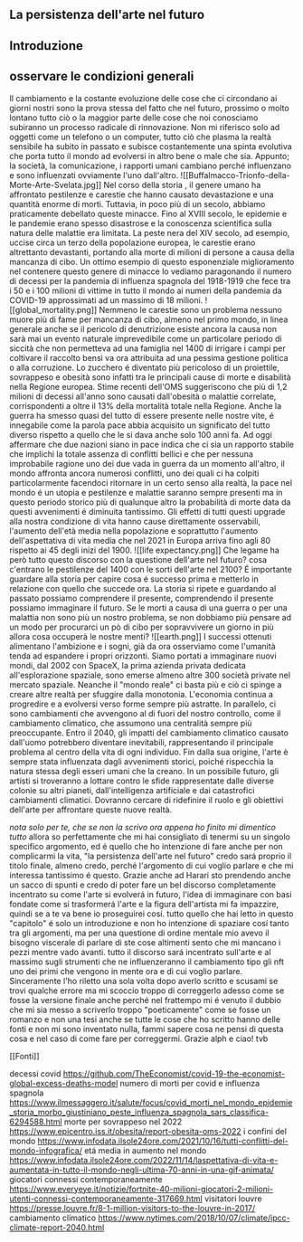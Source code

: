 ## La persistenza dell'arte nel futuro
## Introduzione
## osservare le condizioni generali

Il cambiamento e la costante evoluzione delle cose che ci circondano ai giorni nostri sono la prova stessa del fatto che nel futuro, prossimo o molto lontano tutto ciò o la maggior parte delle cose che noi conosciamo subiranno un processo radicale di rinnovazione. Non mi riferisco solo ad oggetti come un telefono o un computer, tutto ciò che plasma la realtà sensibile ha subito in passato e subisce costantemente una spinta evolutiva che porta tutto il mondo ad evolversi in altro bene o male che sia. Appunto; la società, la comunicazione, i rapporti umani cambiano perché influenzano e sono influenzati ovviamente l'uno dall'altro. 
![[Buffalmacco-Trionfo-della-Morte-Arte-Svelata.jpg]]
Nel corso della storia , il genere umano ha affrontato pestilenze e carestie che hanno causato devastazione e una quantità enorme di morti. Tuttavia, in poco più di un secolo, abbiamo praticamente debellato queste minacce. Fino al XVIII secolo, le epidemie e le pandemie erano spesso disastrose e la conoscenza scientifica sulla natura delle malattie era limitata.
La peste nera del XIV secolo, ad esempio, uccise circa un terzo della popolazione europea, le carestie erano altrettanto devastanti, portando alla morte di milioni di persone a causa della mancanza di cibo. Un ottimo esempio di questo esponenziale miglioramento nel contenere questo genere di minacce lo vediamo paragonando il numero di decessi per la pandemia di influenza spagnola del 1918-1919 che fece tra i 50 e i 100 milioni di vittime in tutto il mondo ai numeri della pandemia da COVID-19 approssimati ad un massimo di 18 milioni.
 ![[global_mortality.png]]
Nemmeno le carestie sono un problema nessuno muore più di fame per mancanza di cibo, almeno nel primo mondo, in linea generale anche se il pericolo di denutrizione esiste ancora la causa non sarà mai un evento naturale imprevedibile come un particolare periodo di siccità che non permetteva ad una famiglia nel 1400 di irrigare i campi per coltivare il raccolto bensì va ora attribuita ad una pessima gestione politica o alla corruzione.
Lo zucchero é diventato più pericoloso di un proiettile, sovrappeso e obesità sono infatti tra le principali cause di morte e disabilità nella Regione europea. Stime recenti dell'OMS suggeriscono che più di 1,2 milioni di decessi all'anno sono causati dall'obesità o malattie correlate, corrispondenti a oltre il 13% della mortalità totale nella Regione. Anche la guerra ha smesso quasi del tutto di essere presente nelle nostre vite, é innegabile come la parola pace abbia acquisito un significato del tutto diverso rispetto a quello che le si dava anche solo 100 anni fa. 
Ad oggi affermare che due nazioni siano in pace indica che ci sia un rapporto stabile che implichi la totale assenza di conflitti bellici e che per nessuna improbabile ragione uno dei due vada in guerra da un momento all'altro, il mondo affronta ancora numerosi conflitti, uno dei quali ci ha colpiti particolarmente facendoci ritornare in un certo senso alla realtà, la pace nel mondo é un utopia e pestilenze e malattie saranno sempre presenti ma in questo periodo storico più di qualunque altro la probabilità di morte data da questi avvenimenti é diminuita tantissimo.
Gli effetti di tutti questi upgrade alla nostra condizione di vita hanno cause direttamente osservabili, l'aumento dell'età media nella popolazione e soprattutto l'aumento dell'aspettativa di vita media che nel 2021 in Europa arriva fino agli 80 rispetto ai 45 degli inizi del 1900.
 ![[life expectancy.png]]
Che legame ha però tutto questo discorso con la questione dell'arte nel futuro? cosa c'entrano le pestilenze del 1400 con le sorti dell'arte nel 2100?
É importante guardare alla storia per capire cosa é successo prima e metterlo in relazione con quello che succede ora.
La storia si ripete e guardando al passato possiamo comprendere il presente, comprendendo il presente possiamo immaginare il futuro. Se le morti a causa di una guerra o per una malattia non sono più un nostro problema, se non dobbiamo più pensare ad un modo per procurarci un pò di cibo per sopravvivere un giorno in più allora cosa occuperà le nostre menti? 
 ![[earth.png]]
I successi ottenuti alimentano l'ambizione e i sogni, già da ora osserviamo come l'umanità tenda ad espandere i propri orizzonti. Siamo portati a immaginare nuovi mondi, dal 2002 con SpaceX, la prima azienda privata dedicata all'esplorazione spaziale, sono emerse almeno altre 300 società private nel mercato spaziale. Neanche il "mondo reale" ci basta più e ciò ci spinge a creare altre realtà per sfuggire dalla monotonia.
L'economia continua a progredire e a evolversi verso forme sempre più astratte. In parallelo, ci sono cambiamenti che avvengono al di fuori del nostro controllo, come il cambiamento climatico, che assumono una centralità sempre più preoccupante. Entro il 2040, gli impatti del cambiamento climatico causato dall'uomo potrebbero diventare inevitabili, rappresentando il principale problema al centro della vita di ogni individuo.
Fin dalla sua origine, l'arte è sempre stata influenzata dagli avvenimenti storici, poiché rispecchia la natura stessa degli esseri umani che la creano. In un possibile futuro, gli artisti si troveranno a lottare contro le sfide rappresentate dalle diverse colonie su altri pianeti, dall'intelligenza artificiale e dai catastrofici cambiamenti climatici. Dovranno cercare di ridefinire il ruolo e gli obiettivi dell'arte per affrontare queste nuove realtà.









*nota solo per te, che se non la scrivo ora appena ho finito mi dimentico tutto*
allora so perfettamente che mi hai consigliato di tenermi su un singolo specifico argomento, ed é quello che ho intenzione di fare anche per non complicarmi la vita, "la persistenza dell'arte nel futuro" credo sará proprio il titolo finale, almeno credo, perché l'argomento di cui voglio parlare e che mi interessa tantissimo é questo. Grazie anche ad Harari sto prendendo anche un sacco di spunti e credo di poter fare un bel discorso completamente incentrato su come l'arte si evolverá in futuro, l'idea di immaginare con basi fondate come si trasformerá l'arte e la figura dell'artista mi fa impazzire, quindi se a te va bene io proseguirei cosí. tutto quello che hai letto in questo "capitolo" é solo un introduzione e non ho intenzione di spaziare cosí tanto tra gli argomenti, ma per una questione di ordine mentale mio avevo il bisogno viscerale di parlare di ste cose altimenti sento che mi mancano i pezzi mentre vado avanti. tutto il discorso sará incentrato sull'arte e al massimo sugli strumenti che ne influenzeranno il cambiamento tipo gli nft  uno dei primi che vengono in mente ora e di cui voglio parlare. Sinceramente l'ho riletto una sola volta dopo averlo scritto e scusami se trovi qualche errore ma mi scoccio troppo di correggerlo adesso come se fosse la versione finale anche perché nel frattempo mi é venuto il dubbio che mi sia messo a scriverlo troppo "poeticamente" come se fosse un romanzo e non una tesi anche se tutte le cose che ho scritto hanno delle fonti e non mi sono inventato nulla, fammi sapere cosa ne pensi di questa cosa e nel caso di come fare per correggermi. Grazie alph e ciao! tvb




[[Fonti]]

decessi covid
https://github.com/TheEconomist/covid-19-the-economist-global-excess-deaths-model
numero di morti per covid e influenza spagnola
https://www.ilmessaggero.it/salute/focus/covid_morti_nel_mondo_epidemie_storia_morbo_giustiniano_peste_influenza_spagnola_sars_classifica-6294588.html
morte per sovrappeso nel 2022
https://www.epicentro.iss.it/obesita/report-obesita-oms-2022
i confini del mondo
https://www.infodata.ilsole24ore.com/2021/10/16/tutti-conflitti-del-mondo-infografica/
etá media in aumento nel mondo
https://www.infodata.ilsole24ore.com/2022/11/14/laspettativa-di-vita-e-aumentata-in-tutto-il-mondo-negli-ultima-70-anni-in-una-gif-animata/
giocatori connessi contemporaneamente
https://www.everyeye.it/notizie/fortnite-40-milioni-giocatori-2-milioni-utenti-connessi-contemporaneamente-317669.html
visitatori louvre
https://presse.louvre.fr/8-1-million-visitors-to-the-louvre-in-2017/
cambiamento climatico
https://www.nytimes.com/2018/10/07/climate/ipcc-climate-report-2040.html
